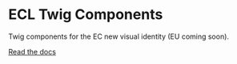 # ECL Twig Components

Twig components for the EC new visual identity (EU coming soon).

[Read the docs](./docs)
